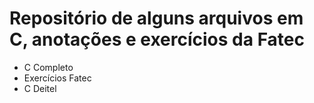 # Repositório de alguns arquivos em C, anotações e exercícios da Fatec

* C Completo
* Exercícios Fatec
* C Deitel
